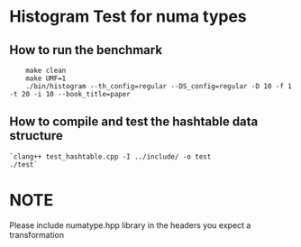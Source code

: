 # Histogram Test for numa types




## How to run the benchmark
```
    make clean
    make UMF=1
    ./bin/histogram --th_config=regular --DS_config=regular -D 10 -f 1 -t 20 -i 10 --book_title=paper
```

## How to compile and test the hashtable data structure
```
`clang++ test_hashtable.cpp -I ../include/ -o test
./test`

```

# NOTE
Please include numatype.hpp library in the headers you expect a transformation